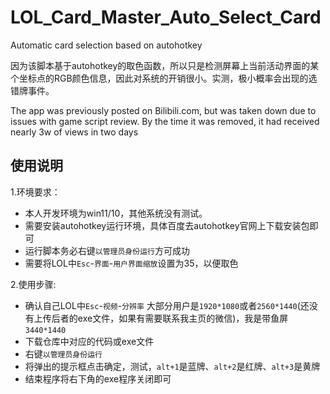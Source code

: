 # LOL_Card_Master_Auto_Select_Card
Automatic card selection based on autohotkey

因为该脚本基于autohotkey的取色函数，所以只是检测屏幕上当前活动界面的某个坐标点的RGB颜色信息，因此对系统的开销很小。实测，极小概率会出现的选错牌事件。

The app was previously posted on Bilibili.com, but was taken down due to issues with game script review. By the time it was removed, it had received nearly 3w of views in two days

## 使用说明
1.环境要求：
- 本人开发环境为win11/10，其他系统没有测试。
- 需要安装autohotkey运行环境，具体百度去autohotkey官网上下载安装包即可
- 运行脚本务必右键`以管理员身份运行`方可成功
- 需要将LOL中`Esc`-`界面`-`用户界面缩放`设置为35，以便取色

2.使用步骤:
- 确认自己LOL中`Esc`-`视频`-`分辨率` 大部分用户是`1920*1080`或者`2560*1440`(还没有上传后者的exe文件，如果有需要联系我主页的微信)，我是带鱼屏`3440*1440`
- 下载仓库中对应的代码或exe文件
- 右键`以管理员身份运行`
- 将弹出的提示框点击确定，测试，`alt+1`是蓝牌、`alt+2`是红牌、`alt+3`是黄牌
- 结束程序将右下角的exe程序关闭即可
